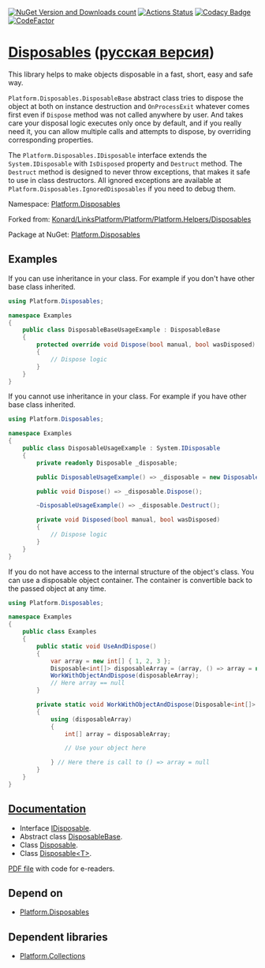 [![NuGet Version and Downloads count](https://buildstats.info/nuget/Platform.Disposables)](https://www.nuget.org/packages/Platform.Disposables)
[![Actions Status](https://github.com/linksplatform/Disposables/workflows/CD/badge.svg)](https://github.com/linksplatform/Disposables/actions?workflow=CD)
[![Codacy Badge](https://api.codacy.com/project/badge/Grade/3fdafa7bb9334ea4ac4ce242039d278a)](https://app.codacy.com/app/drakonard/Disposables?utm_source=github.com&utm_medium=referral&utm_content=linksplatform/Disposables&utm_campaign=Badge_Grade_Dashboard)
[![CodeFactor](https://www.codefactor.io/repository/github/linksplatform/disposables/badge)](https://www.codefactor.io/repository/github/linksplatform/disposables)

# [Disposables](https://github.com/linksplatform/Disposables) ([русская версия](README.ru.md))

This library helps to make objects disposable in a fast, short, easy and safe way.

`Platform.Disposables.DisposableBase` abstract class tries to dispose the object at both on instance destruction and `OnProcessExit` whatever comes first even if `Dispose` method was not called anywhere by user. And takes care your disposal logic executes only once by default, and if you really need it, you can allow multiple calls and attempts to dispose, by overriding corresponding properties.

The `Platform.Disposables.IDisposable` interface extends the `System.IDisposable` with `IsDisposed` property and `Destruct` method. The `Destruct` method is designed to never throw exceptions, that makes it safe to use in class destructors. All ignored exceptions are available at `Platform.Disposables.IgnoredDisposables` if you need to debug them.

Namespace: [Platform.Disposables](https://linksplatform.github.io/Disposables/api/Platform.Disposables.html)

Forked from: [Konard/LinksPlatform/Platform/Platform.Helpers/Disposables](https://github.com/Konard/LinksPlatform/tree/708f6143645333781adae0cad7ae998fefcd6317/Platform/Platform.Helpers/Disposables)

Package at NuGet: [Platform.Disposables](https://www.nuget.org/packages/Platform.Disposables)

## Examples

If you can use inheritance in your class. For example if you don't have other base class inherited.

```C#
using Platform.Disposables;

namespace Examples
{
    public class DisposableBaseUsageExample : DisposableBase
    {
        protected override void Dispose(bool manual, bool wasDisposed)
        {
            // Dispose logic
        }
    }
}
```

If you cannot use inheritance in your class. For example if you have other base class inherited.

```C#
using Platform.Disposables;

namespace Examples
{
    public class DisposableUsageExample : System.IDisposable
    {
        private readonly Disposable _disposable;

        public DisposableUsageExample() => _disposable = new Disposable(Disposed);

        public void Dispose() => _disposable.Dispose();

        ~DisposableUsageExample() => _disposable.Destruct();

        private void Disposed(bool manual, bool wasDisposed)
        {
            // Dispose logic
        }
    }
}
```

If you do not have access to the internal structure of the object's class. You can use a disposable object container. The container is convertible back to the passed object at any time.

```C#
using Platform.Disposables;

namespace Examples
{
    public class Examples
    {
        public static void UseAndDispose()
        {
            var array = new int[] { 1, 2, 3 };
            Disposable<int[]> disposableArray = (array, () => array = null);
            WorkWithObjectAndDispose(disposableArray);
            // Here array == null
        }

        private static void WorkWithObjectAndDispose(Disposable<int[]> disposableArray)
        {
            using (disposableArray)
            {
                int[] array = disposableArray;

                // Use your object here

            } // Here there is call to () => array = null
        }
    }
}
```

## [Documentation](https://linksplatform.github.io/Disposables)
*   Interface [IDisposable](https://linksplatform.github.io/Disposables/api/Platform.Disposables.IDisposable.html).
*   Abstract class [DisposableBase](https://linksplatform.github.io/Disposables/api/Platform.Disposables.DisposableBase.html).
*   Class [Disposable](https://linksplatform.github.io/Disposables/api/Platform.Disposables.Disposable.html).
*   Class [Disposable\<T\>](https://linksplatform.github.io/Disposables/api/Platform.Disposables.Disposable-1.html).

[PDF file](https://linksplatform.github.io/Disposables/Platform.Disposables.pdf) with code for e-readers.

## Depend on
*   [Platform.Disposables](https://github.com/linksplatform/Disposables)

## Dependent libraries
*   [Platform.Collections](https://github.com/linksplatform/Collections)

